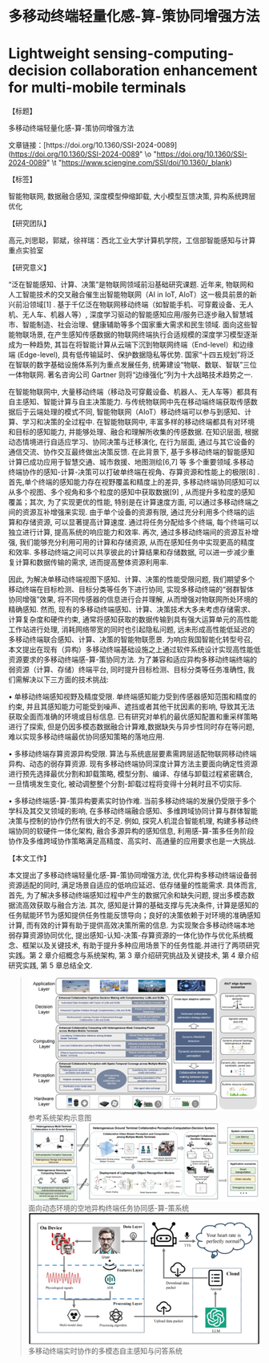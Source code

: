 # 多移动终端轻量化感\-算\-策协同增强方法
# Lightweight sensing-computing-decision collaboration enhancement for multi-mobile terminals

【标题】

多移动终端轻量化感\-算\-策协同增强方法

文章链接：[https://doi\.org/10\.1360/SSI\-2024\-0089](https://doi.org/10.1360/SSI-2024-0089" \o "https://doi.org/10.1360/SSI-2024-0089" \t "https://www.sciengine.com/SSI/doi/10.1360/_blank)

【标签】

智能物联网, 数据融合感知, 深度模型伸缩卸载, 大小模型互馈决策, 异构系统跨层优化

【研究团队】

高元,刘思聪，郭斌，徐祥瑞：西北工业大学计算机学院，工信部智能感知与计算重点实验室

【研究意义】

“泛在智能感知、计算、决策”是物联网领域前沿基础研究课题\. 近年来, 物联网和人工智能技术的交叉融合催生出智能物联网（AI in IoT, AIoT）这一极具前景的新兴前沿领域\[1\] \. 基于千亿泛在物联网移动终端（如智能手机、可穿戴设备、无人机、无人车、机器人等）, 深度学习驱动的智能感知应用/服务已逐步融入智慧城市、智能制造、社会治理、健康辅助等多个国家重大需求和民生领域\. 面向这些智能物联场景, 在产生感知传感数据的物联网终端执行合适规模的深度学习模型逐渐成为一种趋势, 其旨在将智能计算从云端下沉到物联网终端（End\-level）和边缘端 \(Edge\-level\), 具有低传输延时、保护数据隐私等优势\. 国家“十四五规划”将泛在智联的数字基础设施体系列为重点发展任务, 统筹建设“物联、数联、智联”三位一体物联网\. 著名咨询公司 Gartner 则将“边缘强化”列为十大战略技术趋势之一\.

在智能物联网中, 大量移动终端（移动及可穿戴设备、机器人、无人车等）都具有自主感知、智能计算与自主决策能力\. 与传统物联网中先在移动端终端获取传感数据后于云端处理的模式不同, 智能物联网（AIoT）移动终端可以参与到感知、计算、学习和决策的全过程中\. 在智能物联网中, 丰富多样的移动终端都具有对环境和目标的感知能力, 并能够处理、融合和理解所收集的传感数据\. 在知识层面, 根据动态情境进行自适应学习、协同决策与迁移演化, 在行为层面, 通过与其它设备的通信交流、协作交互最终做出决策反馈\. 在此背景下, 基于多移动终端的智能感知计算已成功应用于智慧交通、城市救援、地图测绘\[6,7\] 等	多个重要领域\.多移动终端协作的感知\-计算\-决策可以打破单终端在视角、存算资源和性能上的极限\[8\] \. 首先,单个终端的感知能力存在视野覆盖和精度上的差异, 多移动终端协同感知可以从多个视图、多个视角和多个粒度的感知中获取数据\[9\] , 从而提升多粒度的感知覆盖；其次, 为了实现更优的性能, 特别是在计算速度方面, 可以通过多移动终端之间的资源互补增强来实现\. 由于单个设备的资源有限, 通过充分利用多个终端的运算和存储资源, 可以显著提高计算速度\. 通过将任务分配给多个终端, 每个终端可以独立进行计算, 提高系统的响应能力和效率\. 再次, 通过多移动终端间的资源互补增强, 我们能够充分利用可用的计算和存储资源, 从而在感知任务中实现更高的精度和效率\. 多移动终端之间可以共享彼此的计算结果和存储数据, 可以进一步减少重复计算和数据传输的需求, 进而提高整体资源利用率\.

因此, 为解决单移动终端视图下感知、计算、决策的性能受限问题, 我们期望多个移动终端在目标检测、目标分类等任务下进行协同, 实现多移动终端的“弱群智体协同增强”效果, 将不同传感器的信息进行合并理解, 从而增强对物联网所处环境的精确感知\. 然而, 现有的多移动终端感知、计算、决策技术大多未考虑存储需求、计算复杂度和硬件约束, 通常将感知获取的数据传输到具有强大运算单元的高性能工作站进行处理, 消耗网络带宽的同时也引起隐私问题, 远未形成高性能低延迟的多移动终端联合感知、计算、决策的智能物联愿景\. 为响应我国智能化转型号召, 本文提出在现有（异构）多移动终端基础设施之上通过软件系统设计实现高性能低资源要求的多移动终端感\-算\-策协同方法\. 为了兼容和适应异构多移动终端终端的弱资源（计算、存储）终端平台, 同时提升目标检测、目标分类等任务准确性, 我们需解决以下三方面的技术挑战: 

• 单移动终端感知视野及精度受限\. 单终端感知能力受到传感器感知范围和精度的约束, 并且其感知能力可能受到噪声、遮挡或者其他干扰因素的影响, 导致其无法获取全面而准确的环境或目标信息\. 已有研究对单机的最优感知配置和重采样策略进行了探索, 但是仍因多模态数据融合计算难,数据缺失与异步性同时存在等问题, 难以实现多移动终端最优协同感知策略的落地应用\. 

• 多移动终端存算资源异构受限\. 算法与系统底层要素需跨层适配物联网移动终端异构、动态的弱存算资源\. 现有多移动终端协同深度计算方法主要面向确定性资源进行预先选择最优分割和卸载策略, 模型分割、编译、存储与卸载过程紧密耦合, 一旦情境发生变化, 被动调整整个分割\-卸载过程将变得十分耗时且不切实际\. 

• 多移动终端感\-算\-策异构要素实时协作难\. 当前多移动终端的发展仍受限于多个学科及其交叉领域的影响, 在多移动终端融合感知、多维跨域协同计算与群体智能决策与控制的协作仍然有很大的不足\. 例如, 探究人机混合智能机理, 构建多移动终端协同的软硬件一体化架构, 融合多源异构的感知信息, 利用感\-算\-策多任务阶段协作及多维跨域协作策略满足高精度、高实时、高通量的应用要求也是一大挑战\.

【本文工作】

本文提出了多移动终端轻量化感\-算\-策协同增强方法, 优化异构多移动终端设备弱资源适配的同时, 满足场景自适应的低响应延迟、低存储量的性能需求\. 具体而言, 首先, 为了解决多移动终端感知过程中产生的数据冗余和缺失问题, 提出多模态数据流高效获取与融合方法\. 其次, 感知是计算的基础支撑与先决条件, 计算是感知的任务赋能环节为感知提供任务性能反馈导向；良好的决策依赖于对环境的准确感知计算, 而有效的计算有助于提供高效决策所需的信息\. 为实现聚合多移动终端本地弱存算资源协同优化, 提出感知\-认知\-决策\-存算资源的一体化协作与优化系统概念、框架以及关键技术, 有助于提升多种应用场景下的任务性能\.并进行了两项研究实践。第 2 章介绍概念与系统架构, 第 3 章介绍研究挑战及关键技术, 第 4 章介绍研究实践, 第 5 章总结全文\. 

>![Local Image](./sys.png)
>参考系统架构示意图
>![Local Image](./experiment1.png)
>面向动态环境的空地异构终端任务协同感-算-策系统
>![Local Image](./experiment2.png)
>多移动终端实时协作的多模态自主感知与问答系统

